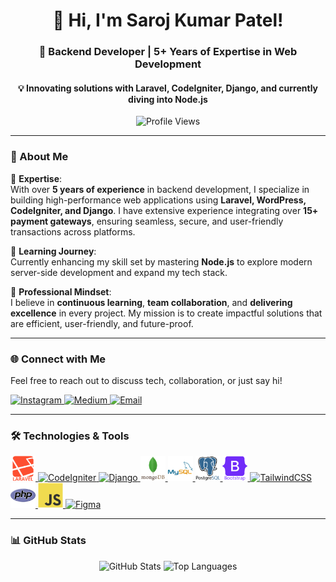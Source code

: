 <h1 align="center">👋 Hi, I'm Saroj Kumar Patel!</h1>
<h3 align="center">🚀 Backend Developer | 5+ Years of Expertise in Web Development</h3>
<h4 align="center">💡 Innovating solutions with Laravel, CodeIgniter, Django, and currently diving into Node.js</h4>

<p align="center">
  <img src="https://komarev.com/ghpvc/?username=saroj4195&label=Profile%20Views&color=0e75b6&style=flat" alt="Profile Views" />
</p>

---

### 🌟 About Me
🔧 **Expertise**:  
With over **5 years of experience** in backend development, I specialize in building high-performance web applications using **Laravel, WordPress, CodeIgniter, and Django**. I have extensive experience integrating over **15+ payment gateways**, ensuring seamless, secure, and user-friendly transactions across platforms.

🌱 **Learning Journey**:  
Currently enhancing my skill set by mastering **Node.js** to explore modern server-side development and expand my tech stack.

💼 **Professional Mindset**:  
I believe in **continuous learning**, **team collaboration**, and **delivering excellence** in every project. My mission is to create impactful solutions that are efficient, user-friendly, and future-proof.

---

### 🌐 Connect with Me
Feel free to reach out to discuss tech, collaboration, or just say hi!  
<p align="left">
  <a href="https://instagram.com/sarojpatel12" target="_blank">
    <img src="https://raw.githubusercontent.com/rahuldkjain/github-profile-readme-generator/master/src/images/icons/Social/instagram.svg" alt="Instagram" height="40" width="40"/>
  </a>
  <a href="https://medium.com/@sarojpatel12" target="_blank">
    <img src="https://raw.githubusercontent.com/rahuldkjain/github-profile-readme-generator/master/src/images/icons/Social/medium.svg" alt="Medium" height="40" width="40"/>
  </a>
  <a href="mailto:sarojkumarpatel12@gmail.com" target="_blank">
    <img src="https://img.icons8.com/color/48/000000/gmail-new.png" alt="Email" height="40" width="40"/>
  </a>
</p>

---

### 🛠️ Technologies & Tools
<p align="left">
  <a href="https://laravel.com/" target="_blank" rel="noreferrer">
    <img src="https://raw.githubusercontent.com/devicons/devicon/master/icons/laravel/laravel-plain-wordmark.svg" alt="Laravel" width="40" height="40"/>
  </a>
  <a href="https://codeigniter.com/" target="_blank" rel="noreferrer">
    <img src="https://cdn.worldvectorlogo.com/logos/codeigniter.svg" alt="CodeIgniter" width="40" height="40"/>
  </a>
  <a href="https://www.djangoproject.com/" target="_blank" rel="noreferrer">
    <img src="https://cdn.worldvectorlogo.com/logos/django.svg" alt="Django" width="40" height="40"/>
  </a>
  <a href="https://www.mongodb.com/" target="_blank" rel="noreferrer">
    <img src="https://raw.githubusercontent.com/devicons/devicon/master/icons/mongodb/mongodb-original-wordmark.svg" alt="MongoDB" width="40" height="40"/>
  </a>
  <a href="https://www.mysql.com/" target="_blank" rel="noreferrer">
    <img src="https://raw.githubusercontent.com/devicons/devicon/master/icons/mysql/mysql-original-wordmark.svg" alt="MySQL" width="40" height="40"/>
  </a>
  <a href="https://www.postgresql.org" target="_blank" rel="noreferrer">
    <img src="https://raw.githubusercontent.com/devicons/devicon/master/icons/postgresql/postgresql-original-wordmark.svg" alt="PostgreSQL" width="40" height="40"/>
  </a>
  <a href="https://getbootstrap.com" target="_blank" rel="noreferrer">
    <img src="https://raw.githubusercontent.com/devicons/devicon/master/icons/bootstrap/bootstrap-plain-wordmark.svg" alt="Bootstrap" width="40" height="40"/>
  </a>
  <a href="https://tailwindcss.com/" target="_blank" rel="noreferrer">
    <img src="https://www.vectorlogo.zone/logos/tailwindcss/tailwindcss-icon.svg" alt="TailwindCSS" width="40" height="40"/>
  </a>
  <a href="https://www.php.net" target="_blank" rel="noreferrer">
    <img src="https://raw.githubusercontent.com/devicons/devicon/master/icons/php/php-original.svg" alt="PHP" width="40" height="40"/>
  </a>
  <a href="https://developer.mozilla.org/en-US/docs/Web/JavaScript" target="_blank" rel="noreferrer">
    <img src="https://raw.githubusercontent.com/devicons/devicon/master/icons/javascript/javascript-original.svg" alt="JavaScript" width="40" height="40"/>
  </a>
  <a href="https://www.figma.com/" target="_blank" rel="noreferrer">
    <img src="https://www.vectorlogo.zone/logos/figma/figma-icon.svg" alt="Figma" width="40" height="40"/>
  </a>
</p>

---

### 📊 GitHub Stats
<p align="center">
  <img src="https://github-readme-stats.vercel.app/api?username=saroj4195&show_icons=true&locale=en" alt="GitHub Stats" width="49%" />
  <img src="https://github-readme-stats.vercel.app/api/top-langs?username=saroj4195&show_icons=true&locale=en&layout=compact" alt="Top Languages" width="49%" />
</p>
